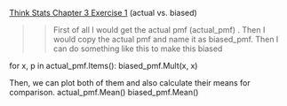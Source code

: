 [Think Stats Chapter 3 Exercise 1](http://greenteapress.com/thinkstats2/html/thinkstats2004.html#toc31) (actual vs. biased)

>> First of all I would get the actual pmf (actual_pmf) . Then I would copy the actual pmf and name it as biased_pmf. Then I can do something like this to make this biased 

for x, p in actual_pmf.Items():
    biased_pmf.Mult(x, x)

Then, we can plot both of them and also calculate their means for comparison. 
actual_pmf.Mean()
biased_pmf.Mean()

    
